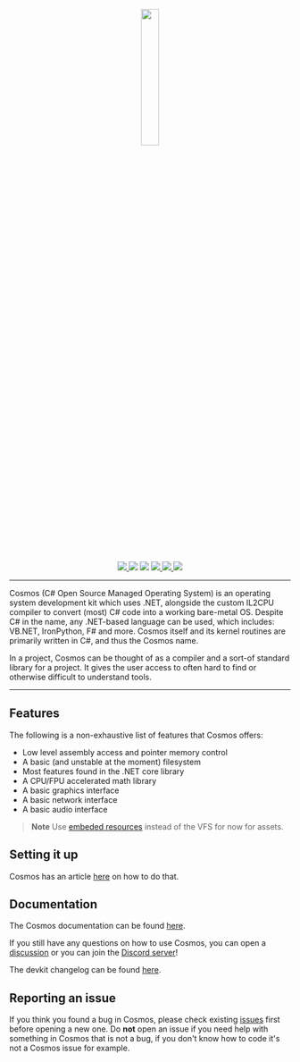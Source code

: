 <p align="center">

  <img src="https://user-images.githubusercontent.com/63316499/89792973-43587480-daf3-11ea-99d6-82f89dd2ffc3.png" width="25%" />

</p>

<p align="center">

  <a href="https://ci.appveyor.com/api/projects/status/kust7g5dlnykhkaf/branch/master">
    <img src="https://ci.appveyor.com/api/projects/status/kust7g5dlnykhkaf/branch/master?svg=true" />
  </a>

  <img src="https://img.shields.io/github/languages/code-size/CosmosOS/Cosmos" />
  <img src="https://img.shields.io/github/downloads/CosmosOS/Cosmos/total" />

  <a href="https://github.com/CosmosOS/Cosmos/releases/latest">
    <img src="https://img.shields.io/github/v/release/CosmosOS/Cosmos" />
  </a>

  <a href="https://github.com/CosmosOS/Cosmos/blob/master/LICENSE.txt">
    <img src="https://img.shields.io/github/license/CosmosOS/Cosmos" />
  </a>
  
  <a href="https://discord.com/invite/kwtBwv6jhD">
    <img src="https://img.shields.io/discord/833970409337913344" />
  </a>

</p>

<hr/>

Cosmos (C# Open Source Managed Operating System) is an operating system development kit which uses .NET, alongside the custom IL2CPU compiler to convert (most) C# code into a working bare-metal OS.
Despite C# in the name, any .NET-based language can be used, which includes: VB.NET, IronPython, F# and more. Cosmos itself and its kernel routines are primarily written in C#, and thus the Cosmos name.

In a project, Cosmos can be thought of as a compiler and a sort-of standard library for a project. It gives the user access to often hard to find or otherwise difficult to understand tools.

<hr/>

## Features

The following is a non-exhaustive list of features that Cosmos offers:

- Low level assembly access and pointer memory control
- A basic (and unstable at the moment) filesystem
- Most features found in the .NET core library
- A CPU/FPU accelerated math library
- A basic graphics interface
- A basic network interface
- A basic audio interface

> **Note**
> Use [embeded resources](https://cosmosos.github.io/articles/Kernel/ManifestResouceStream.html) instead of the VFS for now for assets.

## Setting it up

Cosmos has an article [here](https://cosmosos.github.io/install.html) on how to do that.

## Documentation

The Cosmos documentation can be found [here](https://cosmosos.github.io/api/Cosmos.Build.Common.html).

If you still have any questions on how to use Cosmos, you can open a [discussion](https://github.com/CosmosOS/Cosmos/discussions) or you can join the [Discord server](https://discord.com/invite/kwtBwv6jhD)!

The devkit changelog can be found [here](https://cosmosos.github.io/articles/Changelog.html).

## Reporting an issue

If you think you found a bug in Cosmos, please check existing [issues](https://github.com/CosmosOS/Cosmos/issues) first before opening a new one. Do **not** open an issue if you need help with something in Cosmos that is not a bug, if you don't know how to code it's not a Cosmos issue for example.
